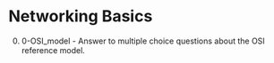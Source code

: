 # Networking Basics

0. 0-OSI_model - Answer to multiple choice questions about the OSI reference model.
